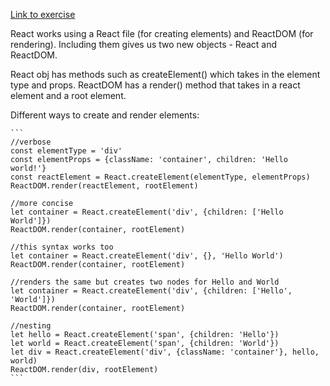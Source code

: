 <a href='https://github.com/majac91/react-fundamentals/blob/main/src/exercise/02.html'>Link to exercise
</a>

React works using a React file (for creating elements) and ReactDOM (for rendering). Including them gives us two new objects - React and ReactDOM.

React obj has methods such as createElement() which takes in the element type and props. ReactDOM has a render() method that takes in a react element and a root element.

Different ways to create and render elements:

    ```
    //verbose
    const elementType = 'div'
    const elementProps = {className: 'container', children: 'Hello world!'}
    const reactElement = React.createElement(elementType, elementProps)
    ReactDOM.render(reactElement, rootElement)

    //more concise
    let container = React.createElement('div', {children: ['Hello World']})
    ReactDOM.render(container, rootElement)

    //this syntax works too
    let container = React.createElement('div', {}, 'Hello World')
    ReactDOM.render(container, rootElement)

    //renders the same but creates two nodes for Hello and World
    let container = React.createElement('div', {children: ['Hello', 'World']})
    ReactDOM.render(container, rootElement)

    //nesting
    let hello = React.createElement('span', {children: 'Hello'})
    let world = React.createElement('span', {children: 'World'})
    let div = React.createElement('div', {className: 'container'}, hello, world)
    ReactDOM.render(div, rootElement)
    ```
